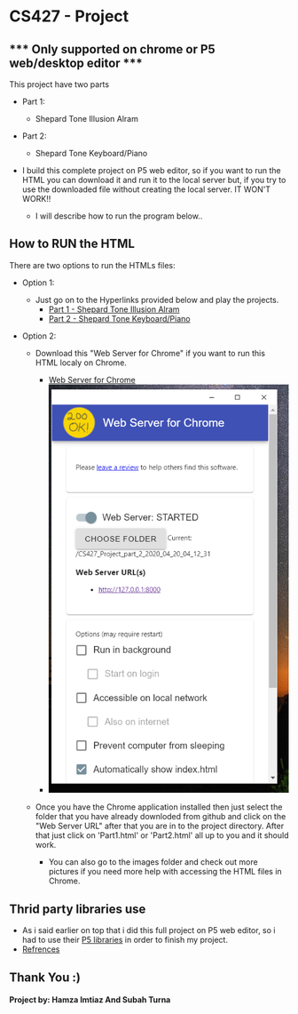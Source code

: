 # CS427 - Project
## *** Only supported on chrome or P5 web/desktop editor ***

This project have two parts
* Part 1: 
  * Shepard Tone Illusion Alram
* Part 2: 
  * Shepard Tone Keyboard/Piano
  
* I build this complete project on P5 web editor, so if you want to run the HTML you can download it and run it to the local server but, if you try to use the downloaded file without creating the local server. IT WON'T WORK!!
  * I will describe how to run the program below..
  
##  How to RUN the HTML 
There are two options to run the HTMLs files:
* Option 1: 
  * Just go on to the Hyperlinks provided below and play the projects.
    * [Part 1 - Shepard Tone Illusion Alram](https://editor.p5js.org/Hamzaimtiaz/sketches/KLEoa5MsO)
    * [Part 2 - Shepard Tone Keyboard/Piano](https://editor.p5js.org/Hamzaimtiaz/sketches/4q5idfDpo)

* Option 2:
  * Download this "Web Server for Chrome" if you want to run this HTML localy on Chrome. 
    * [Web Server for Chrome](https://chrome.google.com/webstore/detail/web-server-for-chrome/ofhbbkphhbklhfoeikjpcbhemlocgigb/)
    * ![Logo](/images/Chrome.png)
  * Once you have the Chrome application installed then just select the folder that you have already downloded from github and click on the "Web Server URL" after that you are in to the project directory. After that just click on 'Part1.html' or 'Part2.html' all up to you and it should work.
  
    * You can also go to the images folder and check out more pictures if you need more help with accessing the HTML files in Chrome.
  
## Thrid party libraries use
* As i said earlier on top that i did this full project on P5 web editor, so i had to use their [P5 libraries](https://p5js.org/libraries/) in order to finish my project.
* [Refrences](https://p5js.org/)

## Thank You :)
#### Project by: Hamza Imtiaz And Subah Turna
